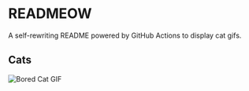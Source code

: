 # READMEOW

A self-rewriting README powered by GitHub Actions to display cat gifs.

## Cats

![Bored Cat GIF](https://media4.giphy.com/media/v1.Y2lkPTlhY2QwMmRhMnZxY3Bpejd6cTAyY295dGptbzVhZHlzY3N4bWVpM3R3YndycGxsaiZlcD12MV9naWZzX3NlYXJjaCZjdD1n/mlvseq9yvZhba/200.gif)
